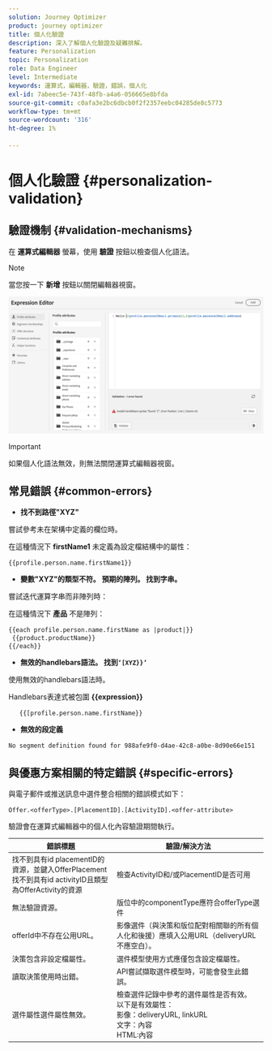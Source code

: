```yaml
---
solution: Journey Optimizer
product: journey optimizer
title: 個人化驗證
description: 深入了解個人化驗證及疑難排解。
feature: Personalization
topic: Personalization
role: Data Engineer
level: Intermediate
keywords: 運算式，編輯器，驗證，錯誤，個人化
exl-id: 7abeec5e-743f-48fb-a4a6-056665e8bfda
source-git-commit: c0afa3e2bc6dbcb0f2f2357eebc04285de8c5773
workflow-type: tm+mt
source-wordcount: '316'
ht-degree: 1%

---
```


# 個人化驗證 {#personalization-validation}

## 驗證機制 {#validation-mechanisms}

在 **運算式編輯器** 螢幕，使用 **驗證** 按鈕以檢查個人化語法。

>[!NOTE]
> 當您按一下 **新增** 按鈕以關閉編輯器視窗。

![](assets/perso_validation1.png)

>[!IMPORTANT]
> 如果個人化語法無效，則無法關閉運算式編輯器視窗。

## 常見錯誤 {#common-errors}

* **找不到路徑&quot;XYZ&quot;**

嘗試參考未在架構中定義的欄位時。

在這種情況下 **firstName1** 未定義為設定檔結構中的屬性：

```
{{profile.person.name.firstName1}}
```

* **變數&quot;XYZ&quot;的類型不符。 預期的陣列。 找到字串。**

嘗試迭代運算字串而非陣列時：

在這種情況下 **產品** 不是陣列：

```
{{each profile.person.name.firstName as |product|}}
 {{product.productName}}
{{/each}}
```

* **無效的handlebars語法。 找到`‘[XYZ}}’`**

使用無效的handlebars語法時。

Handlebars表達式被包圍 **{{expression}}**

```
   {{[profile.person.name.firstName}}
```

* **無效的段定義**

```
No segment definition found for 988afe9f0-d4ae-42c8-a0be-8d90e66e151
```

## 與優惠方案相關的特定錯誤 {#specific-errors}

與電子郵件或推送訊息中選件整合相關的錯誤模式如下：

```
Offer.<offerType>.[PlacementID].[ActivityID].<offer-attribute>
```

驗證會在運算式編輯器中的個人化內容驗證期間執行。

<table> 
 <thead> 
  <tr> 
   <th> 錯誤標題<br /> </th> 
   <th> 驗證/解決方法 <br /> </th> 
  </tr> 
 </thead> 
 <tbody> 
  <tr> 
   <td>找不到具有id placementID的資源，並鍵入OfferPlacement <br/>
找不到具有id activityID且類型為OfferActivity的資源<br/></td> 
   <td>檢查ActivityID和/或PlacementID是否可用</td> 
  </tr> 
   <tr> 
   <td>無法驗證資源。</td> 
   <td>版位中的componentType應符合offerType選件</td> 
  </tr> 
   <tr> 
   <td>offerId中不存在公用URL。</td> 
   <td>影像選件（與決策和版位配對相關聯的所有個人化和後援）應填入公用URL（deliveryURL不應空白）。</td> 
  </tr> 
  <tr> 
   <td>決策包含非設定檔屬性。</td> 
   <td>選件模型使用方式應僅包含設定檔屬性。</td> 
  </tr> 
  <tr> 
   <td>讀取決策使用時出錯。</td> 
   <td>API嘗試擷取選件模型時，可能會發生此錯誤。</td> 
  </tr>
  <tr> 
   <td>選件屬性選件屬性無效。</td> 
   <td>檢查選件記錄中參考的選件屬性是否有效。 以下是有效屬性： <br/>
影像：deliveryURL, linkURL<br/>
文字：內容<br/>
HTML:內容<br/></td> 
  </tr> 
 </tbody> 
</table>
